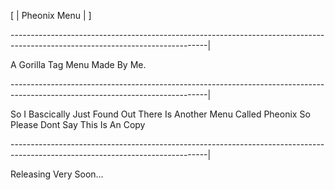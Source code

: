 [ | Pheonix Menu | ]

-------------------------------------------------------------------------------------------------------------------------------|

A Gorilla Tag Menu Made By Me.

-------------------------------------------------------------------------------------------------------------------------------|

So I Bascically Just Found Out There Is Another Menu Called Pheonix So Please Dont Say This Is An Copy

-------------------------------------------------------------------------------------------------------------------------------|

Releasing Very Soon...
